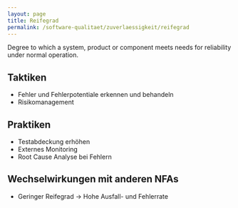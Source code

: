```yaml
---
layout: page
title: Reifegrad
permalink: /software-qualitaet/zuverlaessigkeit/reifegrad
---
```


Degree to which a system, product or component meets needs for reliability under normal operation.

## Taktiken

* Fehler und Fehlerpotentiale erkennen und behandeln
* Risikomanagement

## Praktiken

* Testabdeckung erhöhen
* Externes Monitoring
* Root Cause Analyse bei Fehlern

## Wechselwirkungen mit anderen NFAs

* Geringer Reifegrad -> Hohe Ausfall- und Fehlerrate